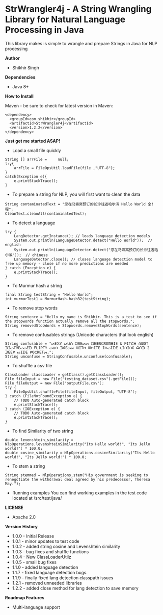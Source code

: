 # StrWrangler4j - A String Wrangling Library for Natural Language Processing in Java

This library makes is simple to wrangle and prepare Strings in Java for NLP processing


**Author**

* Shikhir Singh

**Dependencies**

* Java 8+ 

**How to Install**

Maven - be sure to check for latest version in Maven:

```
<dependency>
  <groupId>com.shikhir</groupId>
  <artifactId>StrWrangler4j</artifactId>
  <version>1.2.2</version>
</dependency>
```

**Just get me started ASAP!**

* Load a small file quickly
```
String [] arrFile = 	null;
try{
	arrFile = FileOpsUtil.loadFile(file ,"UTF-8");
}
catch(Exception e){
	e.printStackTrace();
}
```

* To prepare a string for NLP, you will first want to clean the data
```
String contaminatedText = "您在马蜂窝预订的长沙往返哈尔滨 Hello World 全!程";
CleanText.cleanAll(contaminatedText);
```

* To detect a language
```
try {
	LangDetector.getInstance(); // loads language detection models
	System.out.println(LanguageDetector.detect("Hello World"));  // english
	System.out.println(LanguageDetector.detect("您在马蜂窝预订的长沙往返哈尔滨"));  // chinese
	LanguageDetector.close(); // closes language detection model to free up memory - close if no more predictions are needed
} catch (Exception e) {
	e.printStackTrace();
}
```

* To Murmur hash a string
```
final String testString = "Hello World";
int murmurTest1 = MurmurHash.hash32(testString);	
```

* To remove stop words
```
String sentence = "Hello my name is Shikhir. This is a test to see if the stopwords function actually remove all the stopwords.";
String removedStopWords = Stopwords.removeStopWords(sentence);
```

* To remove confusables strings (Unicode characters that look english)
```
String confusable = "ᔕE᙭Y ᔕᑌᑎ ᗪᖇEᔕᔕ ᗩᗷEᖇᑕᖇOᗰᗷIE & ᖴITᑕᕼ ᑎᗯOT ᗪIᔕTᖇEᔕᔕEᗪ ᖴᒪIᖇTY ᔕᑌᑎ ᗪᖇEᔕᔕ ᗯITᕼ ᗯᕼITE IᑎᔕIᗪE ᒪIᑎIᑎG ᗩᑎᗪ 2 ᗪEEᑭ ᔕIᗪE ᑭOᑕKETᔕ.";
String unconfuse = StringConfusable.unconfuse(confusable);
```

* To shuffle a csv file
```
ClassLoader classLoader = getClass().getClassLoader();
File fileInput = new File("testing_dataset.csv").getFile());
File fileOutput = new File("outputFile.csv");		
try {
	FileOpsUtil.shuffleFile(fileInput, fileOutput, "UTF-8");
} catch (FileNotFoundException e) {
	// TODO Auto-generated catch block
	e.printStackTrace();
} catch (IOException e) {
	// TODO Auto-generated catch block
	e.printStackTrace();
}
```

* To find Similarity of two string
```
double levenshtein_similarity = NlpOperations.levenshteinSimilarity("Its Hello world!", "Its Jello world!") * 100.0;
double cosine_similarity = NlpOperations.cosineSimilarity("Its Hello world!", "Its Jello world!") * 100.0;

```

* To stem a string 
```
String stemmed = NlpOperations.stem("His government is seeking to renegotiate the withdrawal deal agreed by his predecessor, Theresa May.");
```

* Running examples
You can find working examples in the test code located at /src/test/java/

**LICENSE**
* Apache 2.0

**Version History**

* 1.0.0 - Initial Release
* 1.0.1 - minor updates to test code
* 1.0.2 - added string cosine and Levenshtein similarity 
* 1.0.3 - bug fixes and shuffle functions
* 1.0.4 - New ClassLoaderUtilz
* 1.0.5 - small bug fixes
* 1.1.0 - added language detection
* 1.1.7 - fixed language detection bugs
* 1.1.9 - finally fixed lang detection classpath issues
* 1.2.1 - removed unneeded libraries
* 1.2.2 - added close method for lang detection to save memory


**Roadmap Features**
* Multi-language support